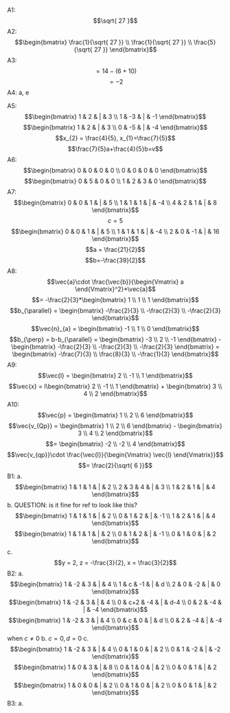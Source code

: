 A1:
$$\sqrt{ 27 }$$
A2:
$$\begin{bmatrix}
\frac{1}{\sqrt{ 27 }} \\
\frac{1}{\sqrt{ 27 }} \\
\frac{5}{\sqrt{ 27 }}
\end{bmatrix}$$
A3:
$$= 14-(6+10)$$
$$=-2$$
A4:
a, e

A5:
$$\begin{bmatrix}
1 & 2 & | & 3 \\
1 & -3 & | & -1
\end{bmatrix}$$
$$\begin{bmatrix}
1 & 2 & | & 3 \\
0 & -5 & | & -4
\end{bmatrix}$$
$$x_{2} = \frac{4}{5}, x_{1}=\frac{7}{5}$$
$$\frac{7}{5}a+\frac{4}{5}b=v$$
A6:
$$\begin{bmatrix}
0 & 0 & 0 & 0 \\
0 & 0 & 0 & 0
\end{bmatrix}$$
$$\begin{bmatrix}
0 & 5 & 0 & 0 \\
1 & 2 & 3 & 0
\end{bmatrix}$$
A7:
$$\begin{bmatrix}
0 & 0 & 1 & | & 5 \\
1 & 1 & 1 & | & -4 \\
4 & 2 & 1 & | & 8
\end{bmatrix}$$
$$c = 5$$
$$\begin{bmatrix}
0 & 0 & 1 & | & 5 \\
1 & 1 & 1 & | & -4 \\
2 & 0 & -1 & | & 16
\end{bmatrix}$$
$$a = \frac{21}{2}$$
$$b=-\frac{39}{2}$$
A8:
$$\vec{a}\cdot \frac{\vec{b}}{\begin{Vmatrix}
a
\end{Vmatrix}^2}*\vec{a}$$
$$= -\frac{2}{3}*\begin{bmatrix}
1 \\
1 \\
1
\end{bmatrix}$$
$$b_{\parallel} = \begin{bmatrix}
-\frac{2}{3} \\
-\frac{2}{3} \\
-\frac{2}{3}
\end{bmatrix}$$
$$\vec{n}_{a} = \begin{bmatrix}
-1 \\
1 \\
0
\end{bmatrix}$$
$$b_{\perp} = b-b_{\parallel} = \begin{bmatrix}
-3 \\
2 \\
-1
\end{bmatrix} - \begin{bmatrix}
-\frac{2}{3} \\
-\frac{2}{3} \\
-\frac{2}{3}
\end{bmatrix} = \begin{bmatrix}
-\frac{7}{3} \\
\frac{8}{3} \\
-\frac{1}{3}
\end{bmatrix}$$
A9:
$$\vec{l} = \begin{bmatrix}
2 \\
-1 \\
1
\end{bmatrix}$$
$$\vec{x} = l\begin{bmatrix}
2 \\
-1 \\
1
\end{bmatrix} + \begin{bmatrix}
3 \\
4 \\
2
\end{bmatrix}$$
A10:
$$\vec{p} = \begin{bmatrix}
1 \\
2 \\
6
\end{bmatrix}$$
$$\vec{v_{Qp}} = \begin{bmatrix}
1 \\
2 \\
6
\end{bmatrix} - \begin{bmatrix}
3 \\
4 \\
2
\end{bmatrix}$$
$$= \begin{bmatrix}
-2 \\
-2 \\
4
\end{bmatrix}$$
$$\vec{v_{qp}}\cdot \frac{\vec{l}}{\begin{Vmatrix}
\vec{l}
\end{Vmatrix}}$$
$$= \frac{2}{\sqrt{ 6 }}$$
B1:
a.
$$\begin{bmatrix}
1 & 1 & 1 & | & 2 \\
2 & 3 & 4 & | & 3 \\
1 & 2 & 1 & | & 4
\end{bmatrix}$$
b. QUESTION: is it fine for ref to look like this?
$$\begin{bmatrix}
1 & 1 & 1 & | & 2 \\
0 & 1 & 2 & | & -1 \\
1 & 2 & 1 & | & 4
\end{bmatrix}$$
$$\begin{bmatrix}
1 & 1 & 1 & | & 2 \\
0 & 1 & 2 & | & -1 \\
0 & 1 & 0 & | & 2
\end{bmatrix}$$
c.
$$y = 2, z = -\frac{3}{2}, x = \frac{3}{2}$$
B2:
a.
$$\begin{bmatrix}
1 & -2 & 3 & | & 4 \\
1 & c & -1 & | & d \\
2 & 0 & -2 & | & 0
\end{bmatrix}$$
$$\begin{bmatrix}
1 & -2 & 3 & | & 4 \\
0 & c+2 & -4 & | & d-4 \\
0 & 2 & -4 & | & -4
\end{bmatrix}$$
$$\begin{bmatrix}
1 & -2 & 3 & | & 4 \\
0 & c & 0 & | & d \\
0 & 2 & -4 & | & -4
\end{bmatrix}$$
when $c\neq 0$
b.
$c = 0, d = 0$
c.
$$\begin{bmatrix}
1 & -2 & 3 & | & 4 \\
0 & 1 & 0 & | & 2 \\
0 & 1 & -2 & | & -2
\end{bmatrix}$$
$$\begin{bmatrix}
1 & 0 & 3 & | & 8 \\
0 & 1 & 0 & | & 2 \\
0 & 0 & 1 & | & 2
\end{bmatrix}$$
$$\begin{bmatrix}
1 & 0 & 0 & | & 2 \\
0 & 1 & 0 & | & 2 \\
0 & 0 & 1 & | & 2
\end{bmatrix}$$
B3:
a.
